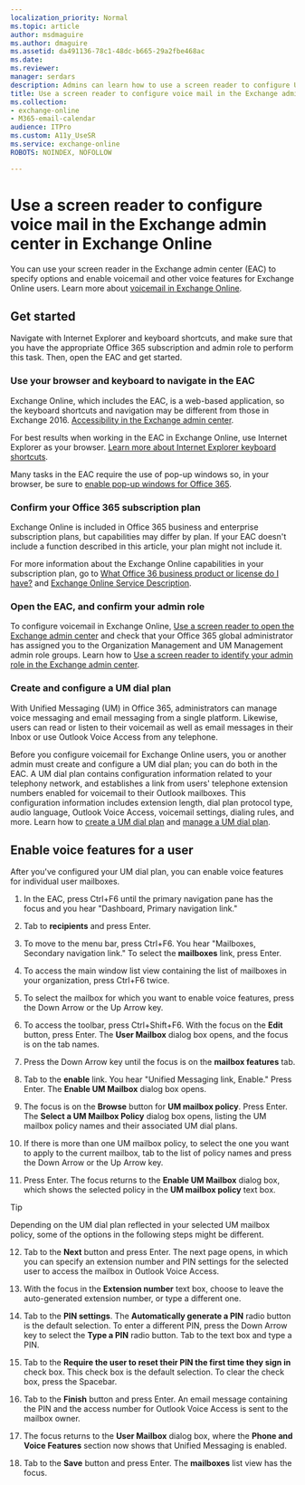 ```yaml
---
localization_priority: Normal
ms.topic: article
author: msdmaguire
ms.author: dmaguire
ms.assetid: da491136-78c1-48dc-b665-29a2fbe468ac
ms.date: 
ms.reviewer: 
manager: serdars
description: Admins can learn how to use a screen reader to configure Unified Messaging (UM) settings in the Exchange admin center (EAC) in Exchange Online.
title: Use a screen reader to configure voice mail in the Exchange admin center in Exchange Online
ms.collection: 
- exchange-online
- M365-email-calendar
audience: ITPro
ms.custom: A11y_UseSR
ms.service: exchange-online
ROBOTS: NOINDEX, NOFOLLOW

---
```


# Use a screen reader to configure voice mail in the Exchange admin center in Exchange Online

You can use your screen reader in the Exchange admin center (EAC) to specify options and enable voicemail and other voice features for Exchange Online users. Learn more about [voicemail in Exchange Online](https://go.microsoft.com/fwlink/p/?LinkId=798792).

## Get started

Navigate with Internet Explorer and keyboard shortcuts, and make sure that you have the appropriate Office 365 subscription and admin role to perform this task. Then, open the EAC and get started.

### Use your browser and keyboard to navigate in the EAC

Exchange Online, which includes the EAC, is a web-based application, so the keyboard shortcuts and navigation may be different from those in Exchange 2016. [Accessibility in the Exchange admin center](accessibility-in-exchange-admin-center.md).

For best results when working in the EAC in Exchange Online, use Internet Explorer as your browser. [Learn more about Internet Explorer keyboard shortcuts](https://go.microsoft.com/fwlink/p/?LinkID=787614).

Many tasks in the EAC require the use of pop-up windows so, in your browser, be sure to [enable pop-up windows for Office 365](https://go.microsoft.com/fwlink/p/?LinkID=317550).

### Confirm your Office 365 subscription plan

Exchange Online is included in Office 365 business and enterprise subscription plans, but capabilities may differ by plan. If your EAC doesn't include a function described in this article, your plan might not include it.

For more information about the Exchange Online capabilities in your subscription plan, go to [What Office 36 business product or license do I have?](https://go.microsoft.com/fwlink/p/?LinkID=797552) and [Exchange Online Service Description](https://go.microsoft.com/fwlink/p/?LinkID=797553).

### Open the EAC, and confirm your admin role

To configure voicemail in Exchange Online, [Use a screen reader to open the Exchange admin center](use-screen-reader-to-open-exchange-admin-center.md) and check that your Office 365 global administrator has assigned you to the Organization Management and UM Management admin role groups. Learn how to [Use a screen reader to identify your admin role in the Exchange admin center](use-screen-reader-to-identify-admin-role-in-exchange-admin-center.md).

### Create and configure a UM dial plan

With Unified Messaging (UM) in Office 365, administrators can manage voice messaging and email messaging from a single platform. Likewise, users can read or listen to their voicemail as well as email messages in their Inbox or use Outlook Voice Access from any telephone.

Before you configure voicemail for Exchange Online users, you or another admin must create and configure a UM dial plan; you can do both in the EAC. A UM dial plan contains configuration information related to your telephony network, and establishes a link from users' telephone extension numbers enabled for voicemail to their Outlook mailboxes. This configuration information includes extension length, dial plan protocol type, audio language, Outlook Voice Access, voicemail settings, dialing rules, and more. Learn how to [create a UM dial plan](https://go.microsoft.com/fwlink/p/?LinkId=798793) and [manage a UM dial plan](https://go.microsoft.com/fwlink/p/?LinkId=798794).

## Enable voice features for a user

After you've configured your UM dial plan, you can enable voice features for individual user mailboxes.

1. In the EAC, press Ctrl+F6 until the primary navigation pane has the focus and you hear "Dashboard, Primary navigation link."

2. Tab to **recipients** and press Enter.

3. To move to the menu bar, press Ctrl+F6. You hear "Mailboxes, Secondary navigation link." To select the **mailboxes** link, press Enter.

4. To access the main window list view containing the list of mailboxes in your organization, press Ctrl+F6 twice.

5. To select the mailbox for which you want to enable voice features, press the Down Arrow or the Up Arrow key.

6. To access the toolbar, press Ctrl+Shift+F6. With the focus on the **Edit** button, press Enter. The **User Mailbox** dialog box opens, and the focus is on the tab names.

7. Press the Down Arrow key until the focus is on the **mailbox features** tab.

8. Tab to the **enable** link. You hear "Unified Messaging link, Enable." Press Enter. The **Enable UM Mailbox** dialog box opens.

9. The focus is on the **Browse** button for **UM mailbox policy**. Press Enter. The **Select a UM Mailbox Policy** dialog box opens, listing the UM mailbox policy names and their associated UM dial plans.

10. If there is more than one UM mailbox policy, to select the one you want to apply to the current mailbox, tab to the list of policy names and press the Down Arrow or the Up Arrow key.

11. Press Enter. The focus returns to the **Enable UM Mailbox** dialog box, which shows the selected policy in the **UM mailbox policy** text box.

   > [!TIP]
   > Depending on the UM dial plan reflected in your selected UM mailbox policy, some of the options in the following steps might be different.

12. Tab to the **Next** button and press Enter. The next page opens, in which you can specify an extension number and PIN settings for the selected user to access the mailbox in Outlook Voice Access.

13. With the focus in the **Extension number** text box, choose to leave the auto-generated extension number, or type a different one.

14. Tab to the **PIN settings**. The **Automatically generate a PIN** radio button is the default selection. To enter a different PIN, press the Down Arrow key to select the **Type a PIN** radio button. Tab to the text box and type a PIN.

15. Tab to the **Require the user to reset their PIN the first time they sign in** check box. This check box is the default selection. To clear the check box, press the Spacebar.

16. Tab to the **Finish** button and press Enter. An email message containing the PIN and the access number for Outlook Voice Access is sent to the mailbox owner.

17. The focus returns to the **User Mailbox** dialog box, where the **Phone and Voice Features** section now shows that Unified Messaging is enabled.

18. Tab to the **Save** button and press Enter. The **mailboxes** list view has the focus.
